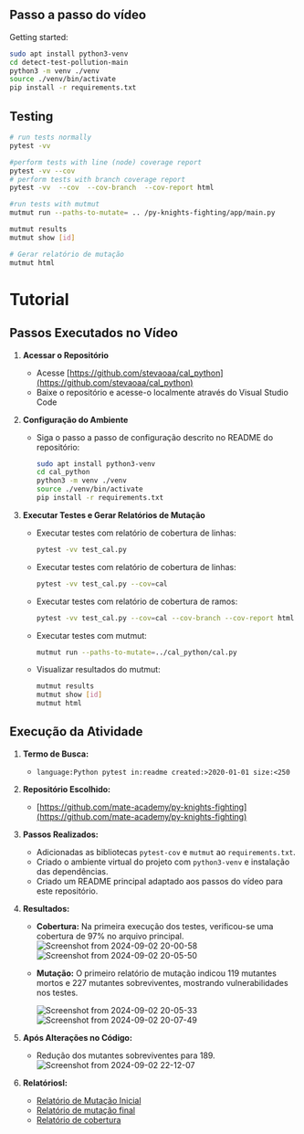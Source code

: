 ## Passo a passo do vídeo

Getting started:
```bash
sudo apt install python3-venv
cd detect-test-pollution-main
python3 -m venv ./venv
source ./venv/bin/activate
pip install -r requirements.txt
```
## Testing
```bash
# run tests normally
pytest -vv

#perform tests with line (node) coverage report
pytest -vv --cov
# perform tests with branch coverage report
pytest -vv  --cov  --cov-branch  --cov-report html

#run tests with mutmut
mutmut run --paths-to-mutate= .. /py-knights-fighting/app/main.py

mutmut results
mutmut show [id]

# Gerar relatório de mutação
mutmut html
```

# Tutorial

## Passos Executados no Vídeo

1. **Acessar o Repositório**
   - Acesse [https://github.com/stevaoaa/cal_python](https://github.com/stevaoaa/cal_python)
   - Baixe o repositório e acesse-o localmente através do Visual Studio Code

2. **Configuração do Ambiente**
   - Siga o passo a passo de configuração descrito no README do repositório:
     ```bash
     sudo apt install python3-venv
     cd cal_python
     python3 -m venv ./venv
     source ./venv/bin/activate
     pip install -r requirements.txt
     ```

3. **Executar Testes e Gerar Relatórios de Mutação**
   - Executar testes com relatório de cobertura de linhas:
     ```bash
     pytest -vv test_cal.py
     ```
   - Executar testes com relatório de cobertura de linhas:
     ```bash
     pytest -vv test_cal.py --cov=cal
     ```
   - Executar testes com relatório de cobertura de ramos:
     ```bash
     pytest -vv test_cal.py --cov=cal --cov-branch --cov-report html
     ```
   - Executar testes com mutmut:
     ```bash
     mutmut run --paths-to-mutate=../cal_python/cal.py
     ```
   - Visualizar resultados do mutmut:
     ```bash
     mutmut results
     mutmut show [id]
     mutmut html
     ```

## Execução da Atividade

1. **Termo de Busca:**
   - `language:Python pytest in:readme created:>2020-01-01 size:<250`

2. **Repositório Escolhido:**
   - [https://github.com/mate-academy/py-knights-fighting](https://github.com/mate-academy/py-knights-fighting)

3. **Passos Realizados:**
   - Adicionadas as bibliotecas `pytest-cov` e `mutmut` ao `requirements.txt`.
   - Criado o ambiente virtual do projeto com `python3-venv` e instalação das dependências.
   - Criado um README principal adaptado aos passos do vídeo para este repositório.

4. **Resultados:**
   - **Cobertura:** Na primeira execução dos testes, verificou-se uma cobertura de 97% no arquivo principal.
     ![Screenshot from 2024-09-02 20-00-58](https://github.com/user-attachments/assets/08b5d2a9-a073-42d1-a972-45f8a85ff462)
     ![Screenshot from 2024-09-02 20-05-50](https://github.com/user-attachments/assets/2d149a2f-ccd4-4a7f-ab10-a6a26accf369)

   - **Mutação:** O primeiro relatório de mutação indicou 119 mutantes mortos e 227 mutantes sobreviventes, mostrando vulnerabilidades nos testes.
     
     ![Screenshot from 2024-09-02 20-05-33](https://github.com/user-attachments/assets/bde2f71f-ac80-422e-a2ea-28a54bcf2cfc)
     ![Screenshot from 2024-09-02 20-07-49](https://github.com/user-attachments/assets/a84aeda3-2def-451c-a7a2-472c505aaf9d)


5. **Após Alterações no Código:**
   - Redução dos mutantes sobreviventes para 189.
  ![Screenshot from 2024-09-02 22-12-07](https://github.com/user-attachments/assets/07ab82b9-9962-47f0-8017-39166273d770)


6. **Relatóriosl:**
   - [Relatório de Mutação Inicial](https://github.com/rodrigodesan/Teste_Software_Mutantes_2024_santana_rodrigo/blob/main/artefatos/mutants_report_initial.pdf)
   - [Relatório de mutação final](https://github.com/rodrigodesan/Teste_Software_Mutantes_2024_santana_rodrigo/blob/main/artefatos/mutants_report_final.pdf)
   - [Relatório de cobertura](https://github.com/rodrigodesan/Teste_Software_Mutantes_2024_santana_rodrigo/blob/main/artefatos/Coverage%20report.pdf)

